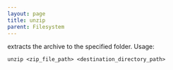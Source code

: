 ```yaml
---
layout: page
title: unzip
parent: Filesystem
---
```

extracts the archive to the specified folder. Usage:
```
unzip <zip_file_path> <destination_directory_path>
```
